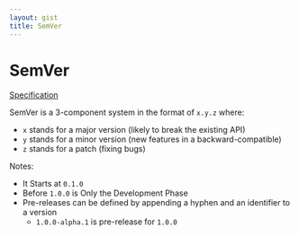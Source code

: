 ```yaml
---
layout: gist
title: SemVer
---
```


# SemVer

[Specification](https://semver.org/)

SemVer is a 3-component system in the format of `x.y.z` where:
- `x` stands for a major version (likely to break the existing API)
- `y` stands for a minor version (new features in a backward-compatible)
- `z` stands for a patch (fixing bugs)

Notes: 
- It Starts at `0.1.0`
- Before `1.0.0` is Only the Development Phase
- Pre-releases can be defined by appending a hyphen and an identifier to a version
  -  `1.0.0-alpha.1` is pre-release for `1.0.0`
